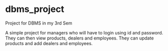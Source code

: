 # dbms_project
Project for DBMS in my 3rd Sem

A simple project for managers who will have to login using id and password.
They can then view products, dealers and employees. They can update products and add dealers and employees.